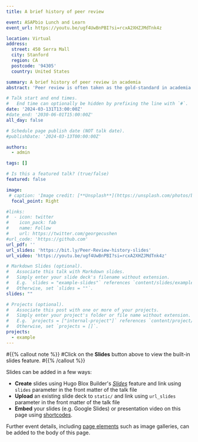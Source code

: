 ```yaml
---
title: A brief history of peer review

event: ASAPbio Lunch and Learn
event_url: https://youtu.be/ugf4UwBnPBI?si=rcxA2XHZJMdTnk4z

location: Virtual
address:
  street: 450 Serra Mall
  city: Stanford
  region: CA
  postcode: '94305'
  country: United States

summary: A brief history of peer review in academia
abstract: 'Peer review is often taken as the gold-standard in academia and used as a seal of approval for a scientific study. Additionally, many academics mistakenly believe modern peer review to be over 350 years old. Surprisingly, academics are not taught the history of peer review with many not understanding where this process originated or how it has continually evolved over time.'

# Talk start and end times.
#   End time can optionally be hidden by prefixing the line with `#`.
date: '2024-03-131T13:00:00Z'
#date_end: '2030-06-01T15:00:00Z'
all_day: false

# Schedule page publish date (NOT talk date).
#publishDate: '2024-03-13T00:00:00Z'

authors:
  - admin

tags: []

# Is this a featured talk? (true/false)
featured: false

image:
 # caption: 'Image credit: [**Unsplash**](https://unsplash.com/photos/bzdhc5b3Bxs)'
  focal_point: Right

#links:
#  - icon: twitter
#    icon_pack: fab
#    name: Follow
#    url: https://twitter.com/georgecushen
#url_code: 'https://github.com'
url_pdf: ''
url_slides: 'https://bit.ly/Peer-Review-history-slides'
url_video: 'https://youtu.be/ugf4UwBnPBI?si=rcxA2XHZJMdTnk4z'

# Markdown Slides (optional).
#   Associate this talk with Markdown slides.
#   Simply enter your slide deck's filename without extension.
#   E.g. `slides = "example-slides"` references `content/slides/example-slides.md`.
#   Otherwise, set `slides = ""`.
slides: ""

# Projects (optional).
#   Associate this post with one or more of your projects.
#   Simply enter your project's folder or file name without extension.
#   E.g. `projects = ["internal-project"]` references `content/project/deep-learning/index.md`.
#   Otherwise, set `projects = []`.
projects:
  - example
---
```


#{{% callout note %}}
#Click on the **Slides** button above to view the built-in slides feature.
#{{% /callout %}}

Slides can be added in a few ways:

- **Create** slides using Hugo Blox Builder's [_Slides_](https://docs.hugoblox.com/reference/content-types/) feature and link using `slides` parameter in the front matter of the talk file
- **Upload** an existing slide deck to `static/` and link using `url_slides` parameter in the front matter of the talk file
- **Embed** your slides (e.g. Google Slides) or presentation video on this page using [shortcodes](https://docs.hugoblox.com/reference/markdown/).

Further event details, including [page elements](https://docs.hugoblox.com/reference/markdown/) such as image galleries, can be added to the body of this page.
